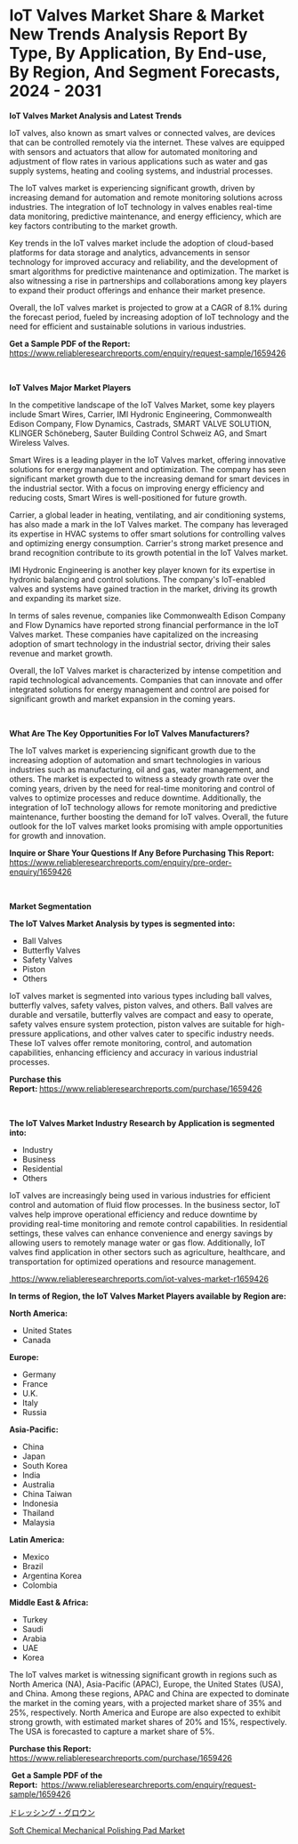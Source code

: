 <p><h1>IoT Valves Market Share & Market New Trends Analysis Report By Type, By Application, By End-use, By Region, And Segment Forecasts, 2024 - 2031</h1></p><p><strong>IoT Valves Market Analysis and Latest Trends</strong></p>
<p><p>IoT valves, also known as smart valves or connected valves, are devices that can be controlled remotely via the internet. These valves are equipped with sensors and actuators that allow for automated monitoring and adjustment of flow rates in various applications such as water and gas supply systems, heating and cooling systems, and industrial processes.</p><p>The IoT valves market is experiencing significant growth, driven by increasing demand for automation and remote monitoring solutions across industries. The integration of IoT technology in valves enables real-time data monitoring, predictive maintenance, and energy efficiency, which are key factors contributing to the market growth.</p><p>Key trends in the IoT valves market include the adoption of cloud-based platforms for data storage and analytics, advancements in sensor technology for improved accuracy and reliability, and the development of smart algorithms for predictive maintenance and optimization. The market is also witnessing a rise in partnerships and collaborations among key players to expand their product offerings and enhance their market presence.</p><p>Overall, the IoT valves market is projected to grow at a CAGR of 8.1% during the forecast period, fueled by increasing adoption of IoT technology and the need for efficient and sustainable solutions in various industries.</p></p>
<p><strong>Get a Sample PDF of the Report:&nbsp;</strong> <a href="https://www.reliableresearchreports.com/enquiry/request-sample/1659426">https://www.reliableresearchreports.com/enquiry/request-sample/1659426</a></p>
<p>&nbsp;</p>
<p><strong>IoT Valves Major Market Players</strong></p>
<p><p>In the competitive landscape of the IoT Valves Market, some key players include Smart Wires, Carrier, IMI Hydronic Engineering, Commonwealth Edison Company, Flow Dynamics, Castrads, SMART VALVE SOLUTION, KLINGER Schöneberg, Sauter Building Control Schweiz AG, and Smart Wireless Valves. </p><p>Smart Wires is a leading player in the IoT Valves market, offering innovative solutions for energy management and optimization. The company has seen significant market growth due to the increasing demand for smart devices in the industrial sector. With a focus on improving energy efficiency and reducing costs, Smart Wires is well-positioned for future growth.</p><p>Carrier, a global leader in heating, ventilating, and air conditioning systems, has also made a mark in the IoT Valves market. The company has leveraged its expertise in HVAC systems to offer smart solutions for controlling valves and optimizing energy consumption. Carrier's strong market presence and brand recognition contribute to its growth potential in the IoT Valves market.</p><p>IMI Hydronic Engineering is another key player known for its expertise in hydronic balancing and control solutions. The company's IoT-enabled valves and systems have gained traction in the market, driving its growth and expanding its market size.</p><p>In terms of sales revenue, companies like Commonwealth Edison Company and Flow Dynamics have reported strong financial performance in the IoT Valves market. These companies have capitalized on the increasing adoption of smart technology in the industrial sector, driving their sales revenue and market growth.</p><p>Overall, the IoT Valves market is characterized by intense competition and rapid technological advancements. Companies that can innovate and offer integrated solutions for energy management and control are poised for significant growth and market expansion in the coming years.</p></p>
<p>&nbsp;</p>
<p><strong>What Are The Key Opportunities For IoT Valves Manufacturers?</strong></p>
<p><p>The IoT valves market is experiencing significant growth due to the increasing adoption of automation and smart technologies in various industries such as manufacturing, oil and gas, water management, and others. The market is expected to witness a steady growth rate over the coming years, driven by the need for real-time monitoring and control of valves to optimize processes and reduce downtime. Additionally, the integration of IoT technology allows for remote monitoring and predictive maintenance, further boosting the demand for IoT valves. Overall, the future outlook for the IoT valves market looks promising with ample opportunities for growth and innovation.</p></p>
<p><strong>Inquire or Share Your Questions If Any Before Purchasing This Report:</strong> <a href="https://www.reliableresearchreports.com/enquiry/pre-order-enquiry/1659426">https://www.reliableresearchreports.com/enquiry/pre-order-enquiry/1659426</a></p>
<p>&nbsp;</p>
<p><strong>Market Segmentation</strong></p>
<p><strong>The IoT Valves Market Analysis by types is segmented into:</strong></p>
<p><ul><li>Ball Valves</li><li>Butterfly Valves</li><li>Safety Valves</li><li>Piston</li><li>Others</li></ul></p>
<p><p>IoT valves market is segmented into various types including ball valves, butterfly valves, safety valves, piston valves, and others. Ball valves are durable and versatile, butterfly valves are compact and easy to operate, safety valves ensure system protection, piston valves are suitable for high-pressure applications, and other valves cater to specific industry needs. These IoT valves offer remote monitoring, control, and automation capabilities, enhancing efficiency and accuracy in various industrial processes.</p></p>
<p><strong>Purchase this Report:&nbsp;</strong><a href="https://www.reliableresearchreports.com/purchase/1659426">https://www.reliableresearchreports.com/purchase/1659426</a></p>
<p>&nbsp;</p>
<p><strong>The IoT Valves Market Industry Research by Application is segmented into:</strong></p>
<p><ul><li>Industry</li><li>Business</li><li>Residential</li><li>Others</li></ul></p>
<p><p>IoT valves are increasingly being used in various industries for efficient control and automation of fluid flow processes. In the business sector, IoT valves help improve operational efficiency and reduce downtime by providing real-time monitoring and remote control capabilities. In residential settings, these valves can enhance convenience and energy savings by allowing users to remotely manage water or gas flow. Additionally, IoT valves find application in other sectors such as agriculture, healthcare, and transportation for optimized operations and resource management.</p></p>
<p><a href="https://www.reliableresearchreports.com/iot-valves-market-r1659426">&nbsp;https://www.reliableresearchreports.com/iot-valves-market-r1659426</a></p>
<p><strong>In terms of Region, the IoT Valves Market Players available by Region are:</strong></p>
<p>
    <p> <strong> North America: </strong>
        <ul>
            <li>United States</li>
            <li>Canada</li>
        </ul>
        </p> 
    <p> <strong> Europe: </strong>
        <ul>
            <li>Germany</li>
            <li>France</li>
            <li>U.K.</li>
            <li>Italy</li>
            <li>Russia</li>
        </ul>
        </p> 
    <p> <strong> Asia-Pacific: </strong>
        <ul>
            <li>China</li>
            <li>Japan</li>
            <li>South Korea</li>
            <li>India</li>
            <li>Australia</li>
            <li>China Taiwan</li>
            <li>Indonesia</li>
            <li>Thailand</li>
            <li>Malaysia</li>
        </ul>
        </p> 
    <p> <strong> Latin America: </strong>
        <ul>
            <li>Mexico</li>
            <li>Brazil</li>
            <li>Argentina Korea</li>
            <li>Colombia</li>
        </ul>
        </p> 
    <p> <strong> Middle East & Africa: </strong>
        <ul>
            <li>Turkey</li>
            <li>Saudi</li>
            <li>Arabia</li>
            <li>UAE</li>
            <li>Korea</li>
        </ul>
    </p>
    </p>
<p><p>The IoT valves market is witnessing significant growth in regions such as North America (NA), Asia-Pacific (APAC), Europe, the United States (USA), and China. Among these regions, APAC and China are expected to dominate the market in the coming years, with a projected market share of 35% and 25%, respectively. North America and Europe are also expected to exhibit strong growth, with estimated market shares of 20% and 15%, respectively. The USA is forecasted to capture a market share of 5%.</p></p>
<p><strong>Purchase this Report: </strong><a href="https://www.reliableresearchreports.com/purchase/1659426">https://www.reliableresearchreports.com/purchase/1659426</a></p>
<p>&nbsp;<strong>Get a Sample PDF of the Report:&nbsp;&nbsp;</strong><a href="https://www.reliableresearchreports.com/enquiry/request-sample/1659426">https://www.reliableresearchreports.com/enquiry/request-sample/1659426</a></p>
<p><strong></strong></p>
<p><p><a href="https://github.com/oqoeusbvpadwjs08/Market-Research-Report-List-1/blob/main/441808928285.md">ドレッシング・グロウン</a></p><p><a href="https://spotless-saver-8fd.notion.site/Soft-Chemical-Mechanical-Polishing-Pad-Market-Analysis-and-Sze-Forecasted-for-period-from-2024-to-20-7a4df14f20c541e1b14f864bbec34040">Soft Chemical Mechanical Polishing Pad Market</a></p></p>